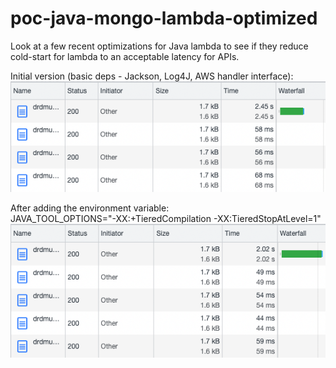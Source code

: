 # poc-java-mongo-lambda-optimized
Look at a few recent optimizations for Java lambda to see if they reduce cold-start for lambda to an acceptable latency for APIs.

Initial version (basic deps - Jackson, Log4J, AWS handler interface):  
![img.png](img.png)

After adding the environment variable:  
JAVA_TOOL_OPTIONS="-XX:+TieredCompilation -XX:TieredStopAtLevel=1"  
![img_1.png](img_1.png)